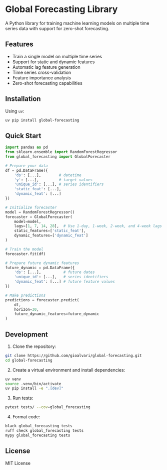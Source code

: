 # Global Forecasting Library

A Python library for training machine learning models on multiple time series data with support for zero-shot forecasting.

## Features

- Train a single model on multiple time series
- Support for static and dynamic features
- Automatic lag feature generation
- Time series cross-validation
- Feature importance analysis
- Zero-shot forecasting capabilities

## Installation

Using `uv`:

```bash
uv pip install global-forecasting
```

## Quick Start

```python
import pandas as pd
from sklearn.ensemble import RandomForestRegressor
from global_forecasting import GlobalForecaster

# Prepare your data
df = pd.DataFrame({
    'ds': [...],        # datetime
    'y': [...],         # target values
    'unique_id': [...], # series identifiers
    'static_feat': [...],
    'dynamic_feat': [...]
})

# Initialize forecaster
model = RandomForestRegressor()
forecaster = GlobalForecaster(
    model=model,
    lags=[1, 7, 14, 28],  # Use 1-day, 1-week, 2-week, and 4-week lags
    static_features=['static_feat'],
    dynamic_features=['dynamic_feat']
)

# Train the model
forecaster.fit(df)

# Prepare future dynamic features
future_dynamic = pd.DataFrame({
    'ds': [...],          # future dates
    'unique_id': [...],   # series identifiers
    'dynamic_feat': [...] # future feature values
})

# Make predictions
predictions = forecaster.predict(
    df,
    horizon=30,
    future_dynamic_features=future_dynamic
)
```

## Development

1. Clone the repository:
```bash
git clone https://github.com/gioalvari/global-forecasting.git
cd global-forecasting
```

2. Create a virtual environment and install dependencies:
```bash
uv venv
source .venv/bin/activate
uv pip install -e ".[dev]"
```

3. Run tests:
```bash
pytest tests/ --cov=global_forecasting
```

4. Format code:
```bash
black global_forecasting tests
ruff check global_forecasting tests
mypy global_forecasting tests
```

## License

MIT License
